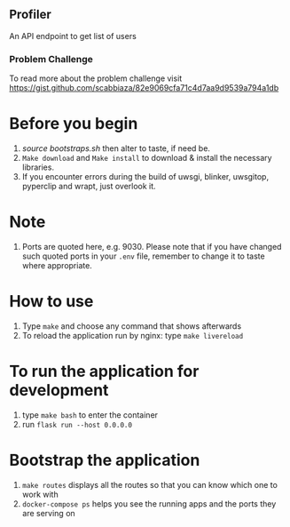 ## Profiler
An API endpoint to get list of users


### Problem Challenge
To read more about the problem challenge visit https://gist.github.com/scabbiaza/82e9069cfa71c4d7aa9d9539a794a1db

# Before you begin
1. *source bootstraps.sh* then alter to taste, if need be.
2. `Make download` and `Make install` to download & install the necessary libraries.
3. If you encounter errors during the build of uwsgi, blinker, uwsgitop, pyperclip and wrapt, just overlook it.

# Note
1. Ports are quoted here, e.g. 9030. Please note that if you have changed such quoted ports in your `.env` file,
remember to change it to taste where appropriate.

# How to use
1. Type `make` and choose any command that shows afterwards
2. To reload the application run by nginx: type `make livereload`


# To run the application for development
1. type `make bash` to enter the container
2. run `flask run --host 0.0.0.0`

# Bootstrap the application
1. `make routes` displays all the routes so that you can know which one to work with
2. `docker-compose ps` helps you see the running apps and the ports they are serving on
